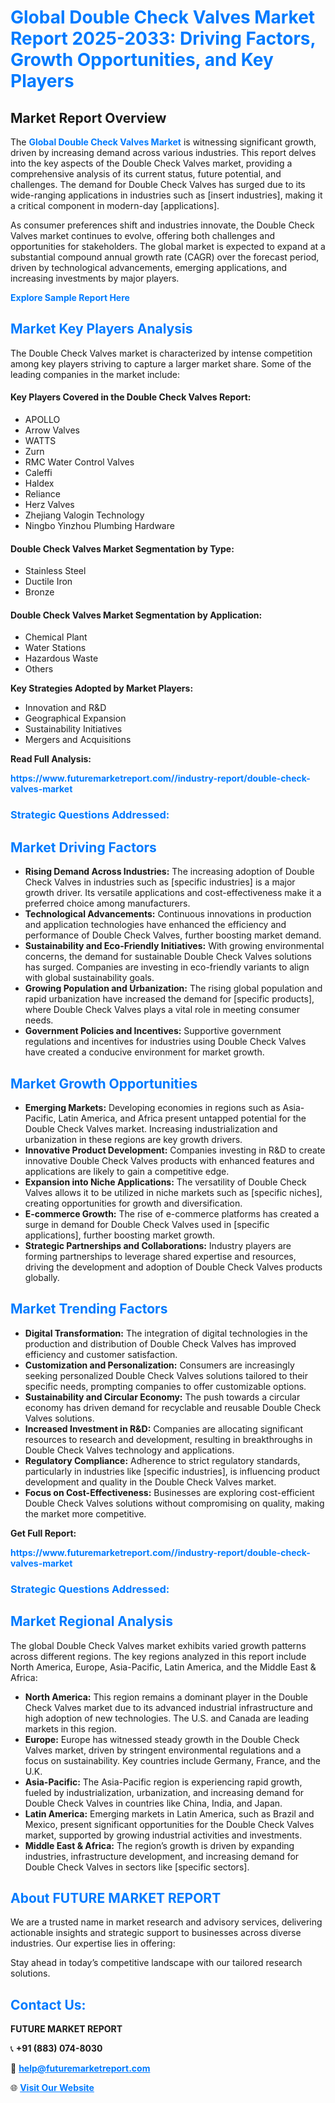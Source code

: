 <h1 style="color: #007BFF;">Global Double Check Valves Market Report 2025-2033: Driving Factors, Growth Opportunities, and Key Players</h1>

<section id="overview">
<h2>Market Report Overview</h2>
<p>The <a href="https://www.futuremarketreport.com//industry-report/double-check-valves-market" style="color: #007BFF; text-decoration: none;"><strong>Global Double Check Valves Market</strong></a> is witnessing significant growth, driven by increasing demand across various industries. This report delves into the key aspects of the Double Check Valves market, providing a comprehensive analysis of its current status, future potential, and challenges. The demand for Double Check Valves has surged due to its wide-ranging applications in industries such as [insert industries], making it a critical component in modern-day [applications].</p>
<p>As consumer preferences shift and industries innovate, the Double Check Valves market continues to evolve, offering both challenges and opportunities for stakeholders. The global market is expected to expand at a substantial compound annual growth rate (CAGR) over the forecast period, driven by technological advancements, emerging applications, and increasing investments by major players.</p>
</section>

<section id="overview">
<p><a href="https://www.futuremarketreport.com//request-sample/reportId=52306" style="color: #007BFF; text-decoration: none;"><strong>Explore Sample Report Here</strong></a></p>
</section>

<section id="key-players">
<h2 style="color: #007BFF;">Market Key Players Analysis</h2>
<p>The Double Check Valves market is characterized by intense competition among key players striving to capture a larger market share. Some of the leading companies in the market include:</p>
<h4>Key Players Covered in the Double Check Valves Report:</h4>
<ul><li>APOLLO</li><li>Arrow Valves</li><li>WATTS</li><li>Zurn</li><li>RMC Water Control Valves</li><li>Caleffi</li><li>Haldex</li><li>Reliance</li><li>Herz Valves</li><li>Zhejiang Valogin Technology</li><li>Ningbo Yinzhou Plumbing Hardware</li></ul>
<h4>Double Check Valves Market Segmentation by Type:</h4>
<ul><li>Stainless Steel</li><li>Ductile Iron</li><li>Bronze</li></ul>

<h4>Double Check Valves Market Segmentation by Application:</h4>
<ul><li>Chemical Plant</li><li>Water Stations</li><li>Hazardous Waste</li><li>Others</li></ul>
<p><strong>Key Strategies Adopted by Market Players:</strong></p>
<ul>
<li>Innovation and R&D</li>
<li>Geographical Expansion</li>
<li>Sustainability Initiatives</li>
<li>Mergers and Acquisitions</li>
</ul>
</section>

<section>
<p><strong>Read Full Analysis: </strong></p><a href="https://www.futuremarketreport.com//industry-report/double-check-valves-market" style="color: #007BFF; text-decoration: none;"><strong>https://www.futuremarketreport.com//industry-report/double-check-valves-market</strong></a>
<h3 style="color: #007BFF;">Strategic Questions Addressed:</h3>
</section>

<section id="driving-factors">
<h2 style="color: #007BFF;">Market Driving Factors</h2>
<ul>
<li><strong>Rising Demand Across Industries:</strong> The increasing adoption of Double Check Valves in industries such as [specific industries] is a major growth driver. Its versatile applications and cost-effectiveness make it a preferred choice among manufacturers.</li>
<li><strong>Technological Advancements:</strong> Continuous innovations in production and application technologies have enhanced the efficiency and performance of Double Check Valves, further boosting market demand.</li>
<li><strong>Sustainability and Eco-Friendly Initiatives:</strong> With growing environmental concerns, the demand for sustainable Double Check Valves solutions has surged. Companies are investing in eco-friendly variants to align with global sustainability goals.</li>
<li><strong>Growing Population and Urbanization:</strong> The rising global population and rapid urbanization have increased the demand for [specific products], where Double Check Valves plays a vital role in meeting consumer needs.</li>
<li><strong>Government Policies and Incentives:</strong> Supportive government regulations and incentives for industries using Double Check Valves have created a conducive environment for market growth.</li>
</ul>
</section>

<section id="growth-opportunities">
<h2 style="color: #007BFF;">Market Growth Opportunities</h2>
<ul>
<li><strong>Emerging Markets:</strong> Developing economies in regions such as Asia-Pacific, Latin America, and Africa present untapped potential for the Double Check Valves market. Increasing industrialization and urbanization in these regions are key growth drivers.</li>
<li><strong>Innovative Product Development:</strong> Companies investing in R&D to create innovative Double Check Valves products with enhanced features and applications are likely to gain a competitive edge.</li>
<li><strong>Expansion into Niche Applications:</strong> The versatility of Double Check Valves allows it to be utilized in niche markets such as [specific niches], creating opportunities for growth and diversification.</li>
<li><strong>E-commerce Growth:</strong> The rise of e-commerce platforms has created a surge in demand for Double Check Valves used in [specific applications], further boosting market growth.</li>
<li><strong>Strategic Partnerships and Collaborations:</strong> Industry players are forming partnerships to leverage shared expertise and resources, driving the development and adoption of Double Check Valves products globally.</li>
</ul>
</section>

<section id="trending-factors">
<h2 style="color: #007BFF;">Market Trending Factors</h2>
<ul>
<li><strong>Digital Transformation:</strong> The integration of digital technologies in the production and distribution of Double Check Valves has improved efficiency and customer satisfaction.</li>
<li><strong>Customization and Personalization:</strong> Consumers are increasingly seeking personalized Double Check Valves solutions tailored to their specific needs, prompting companies to offer customizable options.</li>
<li><strong>Sustainability and Circular Economy:</strong> The push towards a circular economy has driven demand for recyclable and reusable Double Check Valves solutions.</li>
<li><strong>Increased Investment in R&D:</strong> Companies are allocating significant resources to research and development, resulting in breakthroughs in Double Check Valves technology and applications.</li>
<li><strong>Regulatory Compliance:</strong> Adherence to strict regulatory standards, particularly in industries like [specific industries], is influencing product development and quality in the Double Check Valves market.</li>
<li><strong>Focus on Cost-Effectiveness:</strong> Businesses are exploring cost-efficient Double Check Valves solutions without compromising on quality, making the market more competitive.</li>
</ul>
</section>

<section>
<p><strong>Get Full Report: </strong></p><a href="https://www.futuremarketreport.com//industry-report/double-check-valves-market" style="color: #007BFF; text-decoration: none;"><strong>https://www.futuremarketreport.com//industry-report/double-check-valves-market</strong></a>
<h3 style="color: #007BFF;">Strategic Questions Addressed:</h3>
</section>


<section id="regional-analysis">
<h2 style="color: #007BFF;">Market Regional Analysis</h2>
<p>The global Double Check Valves market exhibits varied growth patterns across different regions. The key regions analyzed in this report include North America, Europe, Asia-Pacific, Latin America, and the Middle East & Africa:</p>
<ul>
<li><strong>North America:</strong> This region remains a dominant player in the Double Check Valves market due to its advanced industrial infrastructure and high adoption of new technologies. The U.S. and Canada are leading markets in this region.</li>
<li><strong>Europe:</strong> Europe has witnessed steady growth in the Double Check Valves market, driven by stringent environmental regulations and a focus on sustainability. Key countries include Germany, France, and the U.K.</li>
<li><strong>Asia-Pacific:</strong> The Asia-Pacific region is experiencing rapid growth, fueled by industrialization, urbanization, and increasing demand for Double Check Valves in countries like China, India, and Japan.</li>
<li><strong>Latin America:</strong> Emerging markets in Latin America, such as Brazil and Mexico, present significant opportunities for the Double Check Valves market, supported by growing industrial activities and investments.</li>
<li><strong>Middle East & Africa:</strong> The region’s growth is driven by expanding industries, infrastructure development, and increasing demand for Double Check Valves in sectors like [specific sectors].</li>
</ul>
</section>

<footer>
<h2 style="color: #007BFF;">About FUTURE MARKET REPORT</h2>
<p>We are a trusted name in market research and advisory services, delivering actionable insights and strategic support to businesses across diverse industries. Our expertise lies in offering:</p>

<p>Stay ahead in today’s competitive landscape with our tailored research solutions.</p>

<h2 style="color: #007BFF;">Contact Us:</h2>
<p><strong>FUTURE MARKET REPORT</strong></p>
<p>📞 <strong>+91 (883) 074-8030</strong></p>
<p>📧 <strong><a href="mailto:help@futuremarketreport.com" style="color: #007BFF;">help@futuremarketreport.com</a></strong></p>
<p>🌐 <strong><a href="https://www.futuremarketreport.com/" style="color: #007BFF;">Visit Our Website</a></strong></p>
</footer>
